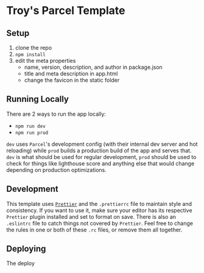 # Troy's Parcel Template

## Setup

1. clone the repo
1. `npm install`
1. edit the meta properties
   - name, version, description, and author in package.json
   - title and meta description in app.html
   - change the favicon in the static folder

## Running Locally

There are 2 ways to run the app locally:

- `npm run dev`
- `npm run prod`

`dev` uses `Parcel`'s development config (with their internal dev server and hot reloading) while `prod` builds a production build of the app and serves that. `dev` is what should be used for regular development, `prod` should be used to check for things like lighthouse score and anything else that would change depending on production optimizations.

## Development

This template uses [`Prettier`](https://prettier.io/docs/en/index.html) and the `.prettierrc` file to maintain style and consistency. If you want to use it, make sure your editor has its respective `Prettier` plugin installed and set to format on save. There is also an `.eslintrc` file to catch things not covered by `Prettier`. Feel free to change the rules in one or both of these `.rc` files, or remove them all together.

## Deploying

The deploy
